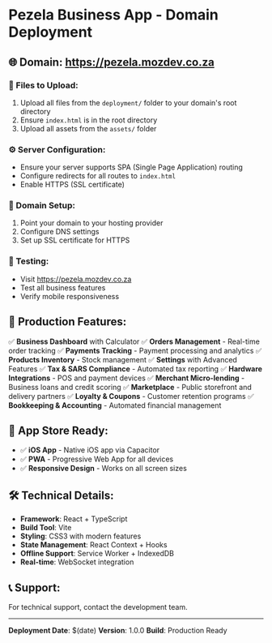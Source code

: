 # Pezela Business App - Domain Deployment

## 🌐 Domain: https://pezela.mozdev.co.za

### 📁 Files to Upload:
1. Upload all files from the `deployment/` folder to your domain's root directory
2. Ensure `index.html` is in the root directory
3. Upload all assets from the `assets/` folder

### ⚙️ Server Configuration:
- Ensure your server supports SPA (Single Page Application) routing
- Configure redirects for all routes to `index.html`
- Enable HTTPS (SSL certificate)

### 🔧 Domain Setup:
1. Point your domain to your hosting provider
2. Configure DNS settings
3. Set up SSL certificate for HTTPS

### 🧪 Testing:
- Visit https://pezela.mozdev.co.za
- Test all business features
- Verify mobile responsiveness

## 🚀 Production Features:
✅ **Business Dashboard** with Calculator
✅ **Orders Management** - Real-time order tracking
✅ **Payments Tracking** - Payment processing and analytics
✅ **Products Inventory** - Stock management
✅ **Settings** with Advanced Features
✅ **Tax & SARS Compliance** - Automated tax reporting
✅ **Hardware Integrations** - POS and payment devices
✅ **Merchant Micro-lending** - Business loans and credit scoring
✅ **Marketplace** - Public storefront and delivery partners
✅ **Loyalty & Coupons** - Customer retention programs
✅ **Bookkeeping & Accounting** - Automated financial management

## 📱 App Store Ready:
- ✅ **iOS App** - Native iOS app via Capacitor
- ✅ **PWA** - Progressive Web App for all devices
- ✅ **Responsive Design** - Works on all screen sizes

## 🛠️ Technical Details:
- **Framework**: React + TypeScript
- **Build Tool**: Vite
- **Styling**: CSS3 with modern features
- **State Management**: React Context + Hooks
- **Offline Support**: Service Worker + IndexedDB
- **Real-time**: WebSocket integration

## 📞 Support:
For technical support, contact the development team.

---
**Deployment Date**: $(date)
**Version**: 1.0.0
**Build**: Production Ready
